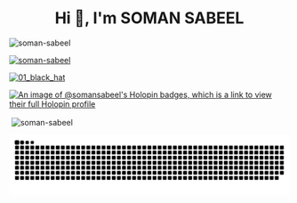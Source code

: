 <h1 align="center">Hi 👋, I'm SOMAN SABEEL</h1>
<p align="left"> <img src="https://komarev.com/ghpvc/?username=soman-sabeel&label=Profile%20views&color=0e75b6&style=flat" alt="soman-sabeel" /> </p>

<p align="left"> <a href="https://github.com/ryo-ma/github-profile-trophy"><img src="https://github-profile-trophy.vercel.app/?username=soman-sabeel" alt="soman-sabeel" /></a> </p>

<p align="left"> <a href="https://twitter.com/01_black_hat" target="blank"><img src="https://img.shields.io/twitter/follow/01_black_hat?logo=twitter&style=for-the-badge" alt="01_black_hat" /></a> </p>

[![An image of @somansabeel's Holopin badges, which is a link to view their full Holopin profile](https://holopin.me/somansabeel)](https://holopin.io/@somansabeel)

<p>&nbsp;<img align="center" src="https://github-readme-stats.vercel.app/api?username=soman-sabeel&show_icons=true&locale=en" alt="soman-sabeel" /></p>

![Snake animation](https://raw.githubusercontent.com/Platane/snk/output/github-contribution-grid-snake.svg?palette=github-dark)
